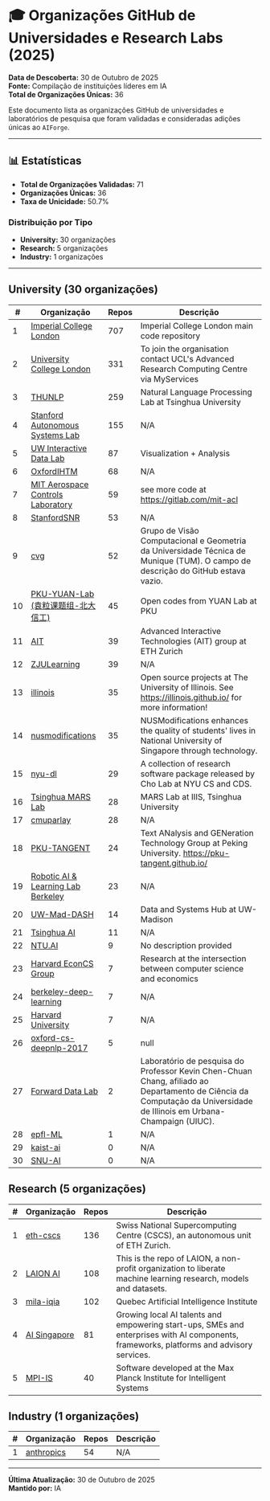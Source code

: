 # 🎓 Organizações GitHub de Universidades e Research Labs (2025)

**Data de Descoberta:** 30 de Outubro de 2025  
**Fonte:** Compilação de instituições líderes em IA  
**Total de Organizações Únicas:** 36

Este documento lista as organizações GitHub de universidades e laboratórios de pesquisa que foram validadas e consideradas adições únicas ao `AIForge`.

---

## 📊 Estatísticas

- **Total de Organizações Validadas:** 71
- **Organizações Únicas:** 36
- **Taxa de Unicidade:** 50.7%

### Distribuição por Tipo

- **University:** 30 organizações
- **Research:** 5 organizações
- **Industry:** 1 organizações

---

## University (30 organizações)

| # | Organização | Repos | Descrição |
|---|---|---|---|
| 1 | [Imperial College London](https://github.com/ImperialCollegeLondon) | 707 | Imperial College London main code repository |
| 2 | [University College London](https://github.com/UCL) | 331 | To join the organisation contact UCL's Advanced Research Computing Centre via MyServices |
| 3 | [THUNLP](https://github.com/thunlp) | 259 | Natural Language Processing Lab at Tsinghua University |
| 4 | [Stanford Autonomous Systems Lab](https://github.com/StanfordASL) | 155 | N/A |
| 5 | [UW Interactive Data Lab](https://github.com/uwdata) | 87 | Visualization + Analysis |
| 6 | [OxfordIHTM](https://github.com/OxfordIHTM) | 68 | N/A |
| 7 | [MIT Aerospace Controls Laboratory](https://github.com/mit-acl) | 59 | see more code at https://gitlab.com/mit-acl |
| 8 | [StanfordSNR](https://github.com/StanfordSNR) | 53 | N/A |
| 9 | [cvg](https://github.com/cvg) | 52 | Grupo de Visão Computacional e Geometria da Universidade Técnica de Munique (TUM). O campo de descrição do GitHub estava vazio. |
| 10 | [PKU-YUAN-Lab (袁粒课题组-北大信工)](https://github.com/PKU-YuanGroup) | 45 | Open codes from YUAN Lab at PKU |
| 11 | [AIT](https://github.com/eth-ait) | 39 | Advanced Interactive Technologies (AIT) group at ETH Zurich |
| 12 | [ZJULearning](https://github.com/ZJULearning) | 39 | N/A |
| 13 | [illinois](https://github.com/illinois) | 35 | Open source projects at The University of Illinois. See https://illinois.github.io/ for more information! |
| 14 | [nusmodifications](https://github.com/nusmodifications) | 35 | NUSModifications enhances the quality of students' lives in National University of Singapore through technology. |
| 15 | [nyu-dl](https://github.com/nyu-dl) | 29 | A collection of research software package released by Cho Lab at NYU CS and CDS. |
| 16 | [Tsinghua MARS Lab](https://github.com/Tsinghua-MARS-Lab) | 28 | MARS Lab at IIIS, Tsinghua University |
| 17 | [cmuparlay](https://github.com/cmuparlay) | 28 | N/A |
| 18 | [PKU-TANGENT](https://github.com/PKU-TANGENT) | 24 | Text ANalysis and GENeration Technology Group at Peking University.  https://pku-tangent.github.io/ |
| 19 | [Robotic AI & Learning Lab Berkeley](https://github.com/rail-berkeley) | 23 | N/A |
| 20 | [UW-Mad-DASH](https://github.com/uw-mad-dash) | 14 | Data and Systems Hub at UW-Madison  |
| 21 | [Tsinghua AI](https://github.com/TsinghuaAI) | 11 | N/A |
| 22 | [NTU.AI](https://github.com/NTU-AI) | 9 | No description provided |
| 23 | [Harvard EconCS Group](https://github.com/HarvardEconCS) | 7 | Research at the intersection between computer science and economics |
| 24 | [berkeley-deep-learning](https://github.com/berkeley-deep-learning) | 7 | N/A |
| 25 | [Harvard University](https://github.com/harvard) | 7 | N/A |
| 26 | [oxford-cs-deepnlp-2017](https://github.com/oxford-cs-deepnlp-2017) | 5 | null |
| 27 | [Forward Data Lab](https://github.com/ForwardDataLab) | 2 | Laboratório de pesquisa do Professor Kevin Chen-Chuan Chang, afiliado ao Departamento de Ciência da Computação da Universidade de Illinois em Urbana-Champaign (UIUC). |
| 28 | [epfl-ML](https://github.com/epfl-ML) | 1 | N/A |
| 29 | [kaist-ai](https://github.com/kaist-ai) | 0 | N/A |
| 30 | [SNU-AI](https://github.com/SNU-AI) | 0 | N/A |

## Research (5 organizações)

| # | Organização | Repos | Descrição |
|---|---|---|---|
| 1 | [eth-cscs](https://github.com/eth-cscs) | 136 | Swiss National Supercomputing Centre (CSCS), an autonomous unit of ETH Zurich. |
| 2 | [LAION AI](https://github.com/LAION-AI) | 108 | This is the repo of LAION, a non-profit organization to liberate machine learning research, models and datasets. |
| 3 | [mila-iqia](https://github.com/mila-iqia) | 102 | Quebec Artificial Intelligence Institute |
| 4 | [AI Singapore](https://github.com/aisingapore) | 81 | Growing local AI talents and empowering start-ups, SMEs and enterprises with AI components, frameworks, platforms and advisory services. |
| 5 | [MPI-IS](https://github.com/MPI-IS) | 40 | Software developed at the Max Planck Institute for Intelligent Systems |

## Industry (1 organizações)

| # | Organização | Repos | Descrição |
|---|---|---|---|
| 1 | [anthropics](https://github.com/anthropics) | 54 | N/A |

---

**Última Atualização:** 30 de Outubro de 2025  
**Mantido por:** IA
